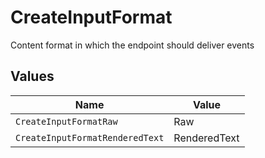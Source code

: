 # CreateInputFormat

Content format in which the endpoint should deliver events


## Values

| Name                            | Value                           |
| ------------------------------- | ------------------------------- |
| `CreateInputFormatRaw`          | Raw                             |
| `CreateInputFormatRenderedText` | RenderedText                    |